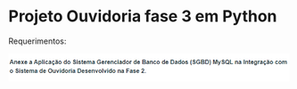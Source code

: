 # Projeto Ouvidoria fase 3 em Python

Requerimentos:

<img src="../../imagens/Ouvidoriav3-python.png" align="center" width="900">
